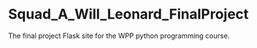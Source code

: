 # Squad_A_Will_Leonard_FinalProject
The final project Flask site for the WPP python programming course.
